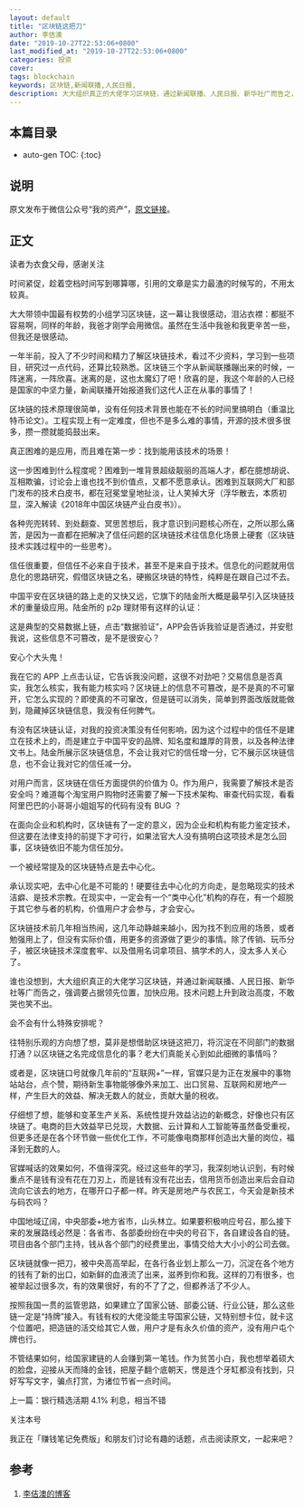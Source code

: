 ```yaml
---
layout: default
title: "区块链这把刀"
author: 李佶澳
date: "2019-10-27T22:53:06+0800"
last_modified_at: "2019-10-27T22:53:06+0800"
categories: 投资
cover:
tags: blockchain
keywords: 区块链,新闻联播,人民日报,
description: 大大组织真正的大佬学习区块链，通过新闻联播、人民日报、新华社广而告之，强调要占据领先位置加快应用
---
```


## 本篇目录

* auto-gen TOC:
{:toc}

## 说明

原文发布于微信公众号“我的资产”，[原文链接](https://mp.weixin.qq.com/s/UxTTwvm71RiEsROgP9nTrw)。

## 正文

读者为衣食父母，感谢关注


时间紧促，趁着空档时间写到哪算哪，引用的文章是实力最渣的时候写的，不用太较真。


大大带领中国最有权势的小组学习区块链，这一幕让我很感动，泪沾衣襟：都挺不容易啊，同样的年龄，我爸才刚学会用微信。虽然在生活中我爸和我更辛苦一些，但我还是很感动。


一年半前，投入了不少时间和精力了解区块链技术，看过不少资料，学习到一些项目，研究过一点代码，还算比较熟悉。区块链三个字从新闻联播蹦出来的时候，一阵迷离，一阵欣喜。迷离的是，这也太魔幻了吧！欣喜的是，我这个年龄的人已经是国家的中坚力量，新闻联播开始报道我们这代人正在从事的事情了！


区块链的技术原理很简单，没有任何技术背景也能在不长的时间里搞明白（重温比特币论文）。工程实现上有一定难度，但也不是多么难的事情，开源的技术很多很多，攒一攒就能捣鼓出来。


真正困难的是应用，而且难在第一步：找到能用该技术的场景！


这一步困难到什么程度呢？困难到一堆背景超级靓丽的高端人才，都在臆想胡说、互相欺骗，讨论会上谁也找不到价值点，又都不愿意承认。困难到互联网大厂和部门发布的技术白皮书，都在冠冕堂皇地扯淡，让人笑掉大牙（浮华散去，本质初显，深入解读《2018年中国区块链产业白皮书》）。


各种兜兜转转、到处翻查、冥思苦想后，我才意识到问题核心所在，之所以那么痛苦，是因为一直都在把解决了信任问题的区块链技术往信息化场景上硬套（区块链技术实践过程中的一些思考）。


信任很重要，但信任不必来自于技术，甚至不是来自于技术。信息化的问题就用信息化的思路研究，假借区块链之名，硬搬区块链的特性，纯粹是在跟自己过不去。


中国平安在区块链的路上走的又快又远，它旗下的陆金所大概是最早引入区块链技术的重量级应用。陆金所的 p2p 理财带有这样的认证：



这是典型的交易数据上链，点击“数据验证”，APP会告诉我验证是否通过，并安慰我说，这些信息不可篡改，是不是很安心？


安心个大头鬼！


我在它的 APP 上点击认证，它告诉我没问题，这很不对劲吧？交易信息是否真实，我怎么核实，我有能力核实吗？区块链上的信息不可篡改，是不是真的不可窜开，它怎么实现的？即使真的不可窜改，但是链可以消失，简单到界面改版就能做到，隐藏掉区块链信息，我没有任何脾气。


有没有区块链认证，对我的投资决策没有任何影响，因为这个过程中的信任不是建立在技术上的，而是建立于中国平安的品牌、知名度和雄厚的背景，以及各种法律文书上。陆金所展示区块链信息，不会让我对它的信任增一分，它不展示区块链信息，也不会让我对它的信任减一分。


对用户而言，区块链在信任方面提供的价值为 0。作为用户，我需要了解技术是否安全吗？难道每个淘宝用户购物时还需要了解一下技术架构、审查代码实现，看看阿里巴巴的小哥哥小姐姐写的代码有没有 BUG ？


在面向企业和机构时，区块链有了一定的意义，因为企业和机构有能力鉴定技术，但这要在法律支持的前提下才可行，如果法官大人没有搞明白这项技术是怎么回事，区块链依旧不能为信任加分。


一个被经常提及的区块链特点是去中心化。


承认现实吧，去中心化是不可能的！硬要往去中心化的方向走，是忽略现实的技术洁癖、是技术宗教。在现实中，一定会有一个“类中心化”机构的存在，有一个超脱于其它参与者的机构，价值用户才会参与，才会安心。


区块链技术前几年相当热闹，这几年动静越来越小，因为找不到应用的场景，或者勉强用上了，但没有实际价值，用更多的资源做了更少的事情。除了传销、玩币分子，被区块链技术深度套牢、以及借用名词拿项目、搞学术的人，没太多人关心了。


谁也没想到，大大组织真正的大佬学习区块链，并通过新闻联播、人民日报、新华社等广而告之，强调要占据领先位置，加快应用。技术问题上升到政治高度，不敢哭也笑不出。


会不会有什么特殊安排呢？


往特别乐观的方向想了想，莫非是想借助区块链这把刀，将沉淀在不同部门的数据打通？以区块链之名完成信息化的事？老大们真能关心到如此细微的事情吗？


或者是，区块链口号就像几年前的“互联网+”一样，官媒只是为正在发展中的事物站站台，点个赞，期待新生事物能够像外来加工、出口贸易、互联网和房地产一样，产生巨大的效益、解决无数人的就业，贡献大量的税收。


仔细想了想，能够和变革生产关系、系统性提升效益沾边的新概念，好像也只有区块链了。电商的巨大效益早已兑现，大数据、云计算和人工智能等虽然备受重视，但更多还是在各个环节做一些优化工作，不可能像电商那样创造出大量的岗位，福泽到无数的人。


官媒喊话的效果如何，不值得深究。经过这些年的学习，我深刻地认识到，有时候重点不是钱有没有花在刀刃上，而是钱有没有花出去，信用货币创造出来后会自动流向它该去的地方，在哪开口子都一样。昨天是房地产与农民工，今天会是新技术与码农吗？


中国地域辽阔，中央部委+地方省市，山头林立。如果要积极响应号召，那么接下来的发展路线必然是：各省市、各部委纷纷在中央的号召下，各自建设各自的链。项目由各个部门主持，钱从各个部门的经费里出，事情交给大大小小的公司去做。


区块链就像一把刀，被中央高高举起，在各行各业划上那么一刀，沉淀在各个地方的钱有了新的出口，如新鲜的血液流了出来，滋养到你和我。这样的刀有很多，也被举起过很多次，有的效果很好，有的不了了之，但都养活了不少人。


按照我国一贯的监管思路，如果建立了国家公链、部委公链、行业公链，那么这些链一定是“持牌”接入。有钱有权的大佬没能主导国家公链，又特别想卡位，就卡这个位置吧，把造链的活交给其它人做，用户才是有永久价值的资产，没有用户屯个牌也行。


不管结果如何，给国家建链的人会赚到第一笔钱。作为贫苦小白，我也想举着硕大的脸盘，迎接从天而降的金钱，把屋子翻个底朝天，愣是连个牙缸都没有找到，只好写写文字，骗点打赏，为诸位节省一点时间。


上一篇：银行精选活期 4.1% 利息，相当不错


关注本号

我正在「赚钱笔记免费版」和朋友们讨论有趣的话题，点击阅读原文，一起来吧？

## 参考

1. [李佶澳的博客][1]

[1]: https://www.lijiaocn.com "李佶澳的博客"

